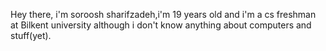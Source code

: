 
Hey there, i'm soroosh sharifzadeh,i'm 19 years old and i'm a cs freshman at Bilkent university although i don't know anything about computers and stuff(yet).
